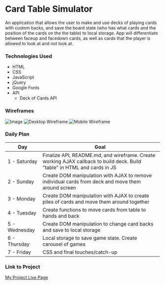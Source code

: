# Card Table Simulator

An application that allows the user to make and use decks of playing cards with custom backs, and save the board state (who has what cards and the position of the cards on the the table) to local storage. App will differentiate between faceup and facedown cards, as well as cards that the player is allowed to look at and not look at.

### Technologies Used

- HTML
- CSS
- JavaScript
- jQuery
- Google Fonts
- API
  - Deck of Cards API
  
### Wireframes

![Image](https://i.ytimg.com/vi/mRf3-JkwqfU/mqdefault.jpg)
![Desktop Wireframe](https://imgur.com/TqHI7gi)
![Mobile Wireframe](https://imgur.com/b8ELt2w)

### Daily Plan

| Day | Goal |
|-----|------|
| 1 - Saturday | Finalize API, README.md, and wireframe. Create working AJAX callback to build deck. Build "table" in HTML and cards in JS |
| 2 - Sunday | Create DOM manipulation with AJAX to remove individual cards from deck and move them around screen |
| 3 - Monday | Create DOM manipulation with AJAX to create piles of cards and move them around together |
| 4 - Tuesday | Create functions to move cards from table to hands and back |
| 5 - Wednesday | Create DOM manipulation to change card backs and save to local storage |
| 6 - Thursday | Local storage to save game state. Create carousel of games |
| 7 - Friday | CSS and final touches/catch-up |

### Link to Project
[My Project Live Page](https://dansinensky.github.io/turmeric-project1/)
